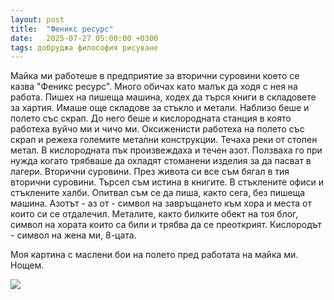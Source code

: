 ```yaml
---
layout: post
title:  "Феникс ресурс"
date:   2025-07-27 05:00:00 +0300
tags: добруджа философия рисуване
---
```

Майка ми работеше в предприятие за вторични суровини което се казва "Феникс ресурс". 
Много обичах като малък да ходя с нея на работа. Пишех на пишеща машина, ходех да търся книги в складовете за хартия. 
Имаше още складове за стъкло и метали. Наблизо беше и полето със скрап. 
До него беше и кислородната станция в която работеха вуйчо ми и чичо ми. 
Оксиженисти работеха на полето със скрап и режеха големите метални конструкции. 
Течаха реки от стопен метал. В кислородната пък произвеждаха и течен азот. 
Ползваха го при нужда когато трябваше да охладят стоманени изделия за да пасват в лагери.
Вторични суровини. През живота си все съм бягал в тия вторични суровини. 
Търсел съм истина в книгите. В стъклените офиси и стъклените халби. 
Опитвал съм се да пиша, както сега, без пишеща машина. 
Азотът - аз от - символ на завръщането към хора и места от които си се отдалечил. 
Металите, както билките обект на тоя блог, символ на хората които са били и трябва да се преоткрият. 
Кислородът - символ на жена ми, 8-цата.

Моя картина с маслени бои на полето пред работата на майка ми. Нощем.

![](https://lh3.googleusercontent.com/pw/AP1GczOFvhB7EGbD3hLcuBrEU8RZp1clNm3NbcPjuHZR_0Is552iO0VftbwoQCCzaszBe9RH5RUHtUZ32SQz16fyT3NEbeTehfS6vLNlJFozScIub4OQW_35mhfJ_eBFPjbYfq9gBQ2yDx73xcu1edfIiaAmVz6zSV2s7r4vp_HOhecWZgysk2s8E9Y0fEsW-qKvZReVZrZrkolge3wWgPTNjJkAbpUvUbLWVVSw8u2c3MEFX7gCJdMNDa0bRwr1Ekwvk34E1d5Ug-Sa_kOiTHFnBq8q_Tlyx4vXrepwhKyqM2pIc9pkvT4OuhjrxNcMAY4QT4M5lgw0UTzC-C3twVdFcDaxTEJkXbfWCy9BJll4zQs9QCkS256N1DdbQmgGVSAo9WTmoYsyKpjvVSwHIuK3eiAAADgryGU-3CH9LfO5nDhfCmVqPRJTI4U1b62bhnfSUXH-M0zxUninZxnhZU_NzXo3TOoIkgzBjArnGd-tWk5hEvAhZ-LL1ObWDyBpEHnY9P3HU1NQeBMklXP2-0VB75-YnONllmcp3N_KsPt2p6GAgEsDwp_tZwnusZNRxi0oGUis3FmWsXqBjiU5puvNtSqS21Vivm_VS3YLo5ZFsjRW015NKAzYKHWyIO8m8slYpW1zTenXl0ZWMMm2Cuz6973KQW2eUCH4darCojnMsoSNFCDaTS0N5BlS7I9TEcI1aRt5FDk1WTGjyeSSbAVKRztSkX9JB1ptgMFs7RnoAQcKywJp4Xcdwnf067bvq_1RQF2PTcWF1DmL8uoFPhZfkelLkxV0CMO6auCupzGeFHAt37QOsBV8CMRXoOIQ3qhxTknoHIemVBr-Quh9pnGjDgoLeDllZX_UKlvO85Dp3rHu3paLKOwKlMxa8mBjNgIiEEu3oT5V1ER06YNPexozGfpnN0DnlUvrj-RG_qTJmZX5GUyDcpHSW9hq=w832-h473-no?authuser=0)